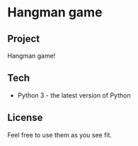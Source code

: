 # Hangman game

## Project

Hangman game!

## Tech

- Python 3 - the latest version of Python

## License

Feel free to use them as you see fit.
